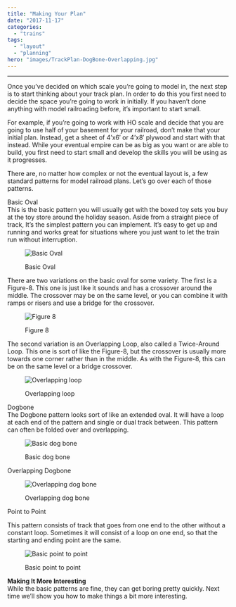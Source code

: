 ```yaml
---
title: "Making Your Plan"
date: "2017-11-17"
categories: 
  - "trains"
tags: 
  - "layout"
  - "planning"
hero: "images/TrackPlan-DogBone-Overlapping.jpg"
---
```


* * *

Once you’ve decided on which scale you’re going to model in, the next step is to start thinking about your track plan. In order to do this you first need to decide the space you’re going to work in initially. If you haven’t done anything with model railroading before, it’s important to start small.

For example, if you’re going to work with HO scale and decide that you are going to use half of your basement for your railroad, don’t make that your initial plan. Instead, get a sheet of 4’x6′ or 4’x8′ plywood and start with that instead. While your eventual empire can be as big as you want or are able to build, you first need to start small and develop the skills you will be using as it progresses.

There are, no matter how complex or not the eventual layout is, a few standard patterns for model railroad plans. Let’s go over each of those patterns.

Basic Oval  
This is the basic pattern you will usually get with the boxed toy sets you buy at the toy store around the holiday season. Aside from a straight piece of track, It’s the simplest pattern you can implement. It’s easy to get up and running and works great for situations where you just want to let the train run without interruption.

<figure>

![Basic Oval](images/TrackPlan-Basic-Oval-1.jpg)

<figcaption>

Basic Oval

</figcaption>

</figure>

There are two variations on the basic oval for some variety. The first is a Figure-8. This one is just like it sounds and has a crossover around the middle. The crossover may be on the same level, or you can combine it with ramps or risers and use a bridge for the crossover.

<figure>

![Figure 8](images/TrackPlan-Figure-8-1.jpg)

<figcaption>

Figure 8

</figcaption>

</figure>

The second variation is an Overlapping Loop, also called a Twice-Around Loop. This one is sort of like the Figure-8, but the crossover is usually more towards one corner rather than in the middle. As with the Figure-8, this can be on the same level or a bridge crossover.

<figure>

![Overlapping loop](images/TrackPlan-Overlapping-Oval-1.jpg)

<figcaption>

Overlapping loop

</figcaption>

</figure>

Dogbone  
The Dogbone pattern looks sort of like an extended oval. It will have a loop at each end of the pattern and single or dual track between. This pattern can often be folded over and overlapping.

<figure>

![Basic dog bone](images/TrackPlan-DogBone-Basic.jpg)

<figcaption>

Basic dog bone

</figcaption>

</figure>

Overlapping Dogbone

<figure>

![Overlapping dog bone](images/TrackPlan-DogBone-Overlapping-1.jpg)

<figcaption>

Overlapping dog bone

</figcaption>

</figure>

  
Point to Point

This pattern consists of track that goes from one end to the other without a constant loop. Sometimes it will consist of a loop on one end, so that the starting and ending point are the same.

<figure>

![Basic point to point](images/TrackPlan-PointToPoint-Basic.jpg)

<figcaption>

Basic point to point

</figcaption>

</figure>

  
  
**Making It More Interesting**  
While the basic patterns are fine, they can get boring pretty quickly. Next time we’ll show you how to make things a bit more interesting.
